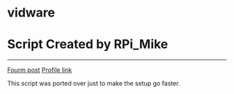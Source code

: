 # vidware

# Script Created by RPi_Mike
-------------

[Fourm post](https://www.raspberrypi.org/forums/viewtopic.php?t=199775)
[Profile link](https://www.raspberrypi.org/forums/memberlist.php?mode=viewprofile&u=251829&sid=68bc4a1c1203becbc516ff81985191d6)

This script was ported over just to make the setup go faster.
